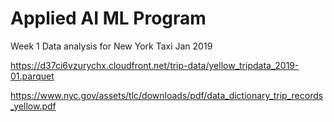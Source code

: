 # Applied AI ML Program

Week 1 Data analysis for New York Taxi Jan 2019

https://d37ci6vzurychx.cloudfront.net/trip-data/yellow_tripdata_2019-01.parquet

https://www.nyc.gov/assets/tlc/downloads/pdf/data_dictionary_trip_records_yellow.pdf
